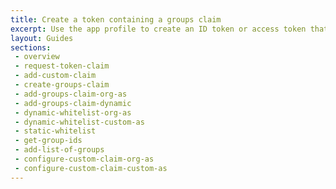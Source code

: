 ```yaml
---
title: Create a token containing a groups claim
excerpt: Use the app profile to create an ID token or access token that contains a groups claim
layout: Guides
sections:
 - overview
 - request-token-claim
 - add-custom-claim
 - create-groups-claim
 - add-groups-claim-org-as
 - add-groups-claim-dynamic
 - dynamic-whitelist-org-as
 - dynamic-whitelist-custom-as
 - static-whitelist
 - get-group-ids
 - add-list-of-groups
 - configure-custom-claim-org-as
 - configure-custom-claim-custom-as
---
```

